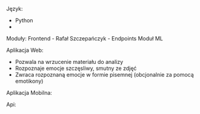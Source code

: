 Język:
- Python
- 
Moduły:
Frontend - Rafał Szczepańczyk - 
Endpoints
Moduł ML

Aplikacja Web:
- Pozwala na wrzucenie materiału do analizy
- Rozpoznaje emocje szczęsliwy, smutny ze zdjęć
- Zwraca rozpoznaną emocje w formie pisemnej (obcjonalnie za pomocą emotikony)

  
Aplikacja Mobilna:


Api:
